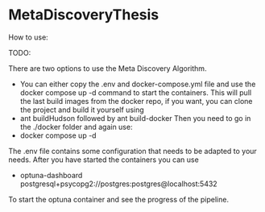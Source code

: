 # MetaDiscoveryThesis

How to use:

TODO:

There are two options to use the Meta Discovery Algorithm.
- You can either copy the .env and docker-compose.yml file and 
use the docker compose up -d command to start the containers. This will pull the last build images from the docker repo,
if you want, you can clone the project and build it yourself using
- ant buildHudson followed by ant build-docker
Then you need to go in the ./docker folder and again use:
- docker compose up -d

The .env file contains some configuration that needs to be adapted to your needs.
After you have started the containers you can use
- optuna-dashboard postgresql+psycopg2://postgres:postgres@localhost:5432

To start the optuna container and see the progress of the pipeline.



